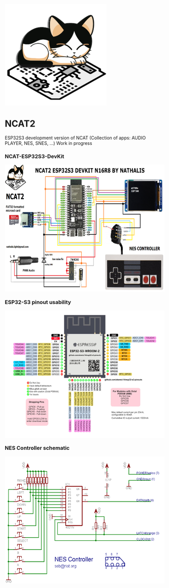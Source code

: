 <img src="https://github.com/nathalislight/NCAT2/blob/main/NCAT.png" align="center" height="320" width="320">

# NCAT2
ESP32S3 development version of NCAT (Collection of apps: AUDIO PLAYER, NES, SNES, ...) Work in progress

### NCAT-ESP32S3-DevKit
<img src="https://github.com/nathalislight/NCAT2/blob/main/DIAGRAMS/NCAT-ESP32S3-DevKit.png" align="center" height="400" width="640">

### ESP32-S3 pinout usability
<img src="https://github.com/nathalislight/NCAT2/blob/main/INSTRUCTIONS/esp32s3.png" align="center" height="400" width="640">

### NES Controller schematic
<img src="https://github.com/nathalislight/NCAT2/blob/main/DIAGRAMS/nes-controller-schematic.png" align="center" height="400" width="640">

